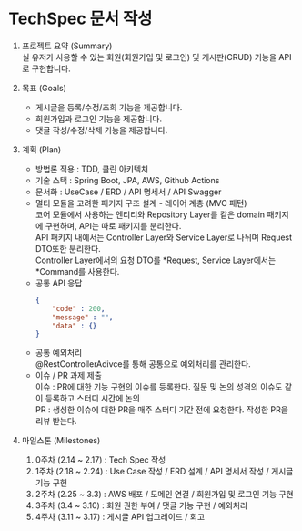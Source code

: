 # TechSpec 문서 작성

1. 프로젝트 요약 (Summary)  
   실 유저가 사용할 수 있는 회원(회원가입 및 로그인) 및 게시판(CRUD) 기능을 API로 구현합니다.

2. 목표 (Goals)
	+ 게시글을 등록/수정/조회 기능을 제공합니다.
	+ 회원가입과 로그인 기능을 제공합니다.
	+ 댓글 작성/수정/삭제 기능을 제공합니다.

3. 계획 (Plan)
	+ 방법론 적용 : TDD, 클린 아키텍처
	+ 기술 스택 : Spring Boot, JPA, AWS, Github Actions
	+ 문서화 : UseCase / ERD / API 명세서 / API Swagger
	+ 멀티 모듈을 고려한 패키지 구조 설계 - 레이어 계층 (MVC 패턴)  
	  코어 모듈에서 사용하는 엔티티와 Repository Layer를 같은 domain 패키지에 구현하며, API는 따로 패키지를 분리한다.  
	  API 패키지 내에서는 Controller Layer와 Service Layer로 나뉘며 Request DTO또한 분리한다.   
	  Controller Layer에서의 요청 DTO를 *Request, Service Layer에서는 *Command를 사용한다.
	+ 공통 API 응답
	  ```json
	  {
		  "code" : 200,
		  "message" : "",
		  "data" : {}
	  } 
	  ```
	+ 공통 예외처리  
	  @RestControllerAdivce를 통해 공통으로 예외처리를 관리한다.
	+ 이슈 / PR 과제 제출  
	  이슈 : PR에 대한 기능 구현의 이슈를 등록한다. 질문 및 논의 성격의 이슈도 같이 등록하고 스터디 시간에 논의   
	  PR : 생성한 이슈에 대한 PR을 매주 스터디 기간 전에 요청한다. 작성한 PR을 리뷰 받는다.

4. 마일스톤 (Milestones)
	1. 0주차 (2.14 ~ 2.17) : Tech Spec 작성
	2. 1주차 (2.18 ~ 2.24) : Use Case 작성 / ERD 설계 / API 명세서 작성 / 게시글 기능 구현
	3. 2주차 (2.25 ~ 3.3) : AWS 배포 / 도메인 연결 / 회원가입 및 로그인 기능 구현
	4. 3주차 (3.4 ~ 3.10) : 회원 권한 부여 / 댓글 기능 구현 / 예외처리
	5. 4주차 (3.11 ~ 3.17) : 게시글 API 업그레이드 / 회고 
      